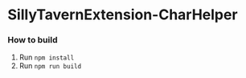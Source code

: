 # SillyTavernExtension-CharHelper
### How to build
1. Run ```npm install```
1. Run ```npm run build```
